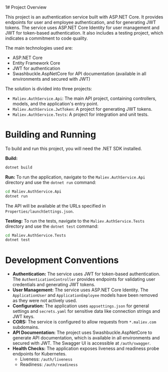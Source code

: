 1# Project Overview

This project is an authentication service built with ASP.NET Core. It provides endpoints for user and employee authentication, and for generating JWT tokens. The service uses ASP.NET Core Identity for user management and JWT for token-based authentication. It also includes a testing project, which indicates a commitment to code quality.

The main technologies used are:
- ASP.NET Core
- Entity Framework Core
- JWT for authentication
- Swashbuckle.AspNetCore for API documentation (available in all environments and secured with JWT)

The solution is divided into three projects:
- `Maliev.AuthService.Api`: The main API project, containing controllers, models, and the application's entry point.
- `Maliev.AuthService.JwtToken`: A project for generating JWT tokens.
- `Maliev.AuthService.Tests`: A project for integration and unit tests.

# Building and Running

To build and run this project, you will need the .NET SDK installed.

**Build:**
```bash
dotnet build
```

**Run:**
To run the application, navigate to the `Maliev.AuthService.Api` directory and use the `dotnet run` command:
```bash
cd Maliev.AuthService.Api
dotnet run
```
The API will be available at the URLs specified in `Properties/launchSettings.json`.

**Testing:**
To run the tests, navigate to the `Maliev.AuthService.Tests` directory and use the `dotnet test` command:
```bash
cd Maliev.AuthService.Tests
dotnet test
```

# Development Conventions

- **Authentication:** The service uses JWT for token-based authentication. The `AuthenticationController` provides endpoints for validating user credentials and generating JWT tokens.
- **User Management:** The service uses ASP.NET Core Identity. The `ApplicationUser` and `ApplicationEmployee` models have been removed as they were not actively used.
- **Configuration:** The application uses `appsettings.json` for general settings and `secrets.yaml` for sensitive data like connection strings and JWT keys.
- **CORS:** The service is configured to allow requests from `*.maliev.com` subdomains.
- **API Documentation:** The project uses Swashbuckle.AspNetCore to generate API documentation, which is available in all environments and secured with JWT. The Swagger UI is accessible at `/auth/swagger`.
- **Health Checks:** The application exposes liveness and readiness probe endpoints for Kubernetes.
  - Liveness: `/auth/liveness`
  - Readiness: `/auth/readiness`